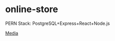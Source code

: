 # online-store

PERN Stack: PostgreSQL+Express+React+Node.js

[Media](https://www.youtube.com/watch?v=H2GCkRF9eko&t=8886s)
